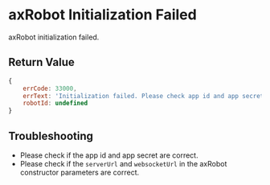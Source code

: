 # axRobot Initialization Failed

axRobot initialization failed.

## Return Value
```javascript
{ 
    errCode: 33000, 
    errText: 'Initialization failed. Please check app id and app secret.', 
    robotId: undefined 
}
```

## Troubleshooting
- Please check if the app id and app secret are correct.
- Please check if the `serverUrl` and `websocketUrl` in the axRobot constructor parameters are correct.